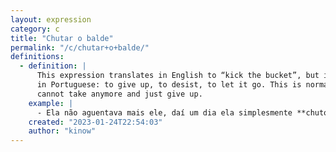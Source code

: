 ```yaml
---
layout: expression
category: c
title: "Chutar o balde"
permalink: "/c/chutar+o+balde/"
definitions:
  - definition: |
      This expression translates in English to “kick the bucket”, but it has a different meaning
      in Portuguese: to give up, to desist, to let it go. This is normally used when someone
      cannot take anymore and just give up.
    example: |
      - Ela não aguentava mais ele, daí um dia ela simplesmente **chutou o balde**, pegou as coisas dela e foi embora.
    created: "2023-01-24T22:54:03"
    author: "kinow"
---
```

